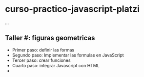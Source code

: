 # curso-practico-javascript-platzi

...

## Taller #: figuras geometricas

- Primer paso: definir las formas
- Segundo paso: Implementar las formulas en JavaScript
- Tercer paso: crear funciones
- Cuarto paso: integrar Javascript con HTML
-
